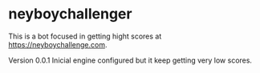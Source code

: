 # neyboychallenger
This is a bot focused in getting hight scores at https://neyboychallenge.com.

Version 0.0.1
Inicial engine configured but it keep getting very low scores.
